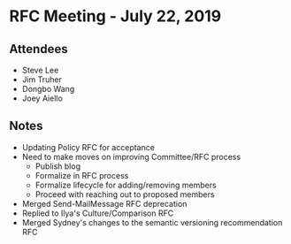 # RFC Meeting - July 22, 2019

## Attendees
 
* Steve Lee
* Jim Truher
* Dongbo Wang
* Joey Aiello

## Notes

* Updating Policy RFC for acceptance
* Need to make moves on improving Committee/RFC process
    * Publish blog
    * Formalize in RFC process
    * Formalize lifecycle for adding/removing members
    * Proceed with reaching out to proposed members
* Merged Send-MailMessage RFC deprecation
* Replied to Ilya's Culture/Comparison RFC
* Merged Sydney's changes to the semantic versioning recommendation RFC
